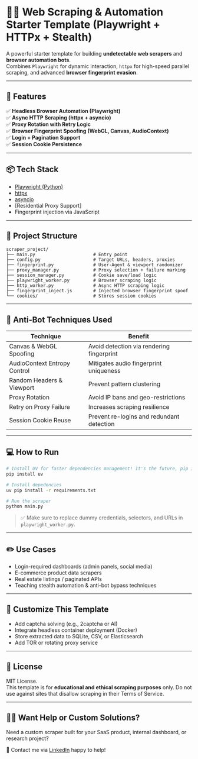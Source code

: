 # 🕵️‍♂️ Web Scraping & Automation Starter Template (Playwright + HTTPx + Stealth)

A powerful starter template for building **undetectable web scrapers** and **browser automation bots**.  
Combines `Playwright` for dynamic interaction, `httpx` for high-speed parallel scraping, and advanced **browser fingerprint evasion**.

---

## 🚀 Features

✅ **Headless Browser Automation (Playwright)**  
✅ **Async HTTP Scraping (httpx + asyncio)**  
✅ **Proxy Rotation with Retry Logic**  
✅ **Browser Fingerprint Spoofing (WebGL, Canvas, AudioContext)**  
✅ **Login + Pagination Support**  
✅ **Session Cookie Persistence**  

---

## 📦 Tech Stack

- [Playwright (Python)](https://playwright.dev/python/)
- [httpx](https://www.python-httpx.org/)
- [asyncio](https://docs.python.org/3/library/asyncio.html)
- [Residential Proxy Support]
- Fingerprint injection via JavaScript

---

## 📁 Project Structure

```
scraper_project/
├── main.py                      # Entry point
├── config.py                    # Target URLs, headers, proxies
├── fingerprint.py               # User-Agent & viewport randomizer
├── proxy_manager.py             # Proxy selection + failure marking
├── session_manager.py           # Cookie save/load logic
├── playwright_worker.py         # Browser scraping logic
├── http_worker.py               # Async HTTP scraping logic
├── fingerprint_inject.js        # Injected browser fingerprint spoof
└── cookies/                     # Stores session cookies
```
---

## 🔐 Anti-Bot Techniques Used

| Technique                     | Benefit                                      |
|------------------------------|----------------------------------------------|
| Canvas & WebGL Spoofing      | Avoid detection via rendering fingerprint    |
| AudioContext Entropy Control | Mitigates audio fingerprint uniqueness       |
| Random Headers & Viewport    | Prevent pattern clustering                   |
| Proxy Rotation               | Avoid IP bans and geo-restrictions           |
| Retry on Proxy Failure       | Increases scraping resilience                |
| Session Cookie Reuse         | Prevent re-logins and redundant detection    |

---

## 💻 How to Run

```bash
# Install UV for faster dependencies management! It's the future, pip is old is slow
pip install uv

# Install depedencies
uv pip install -r requirements.txt

# Run the scraper
python main.py
```

> ✅ Make sure to replace dummy credentials, selectors, and URLs in `playwright_worker.py`.

---

## ✏️ Use Cases

- Login-required dashboards (admin panels, social media)
- E-commerce product data scrapers
- Real estate listings / paginated APIs
- Teaching stealth automation & anti-bot bypass techniques

---

## 🔧 Customize This Template

- Add captcha solving (e.g., 2captcha or AI)
- Integrate headless container deployment (Docker)
- Store extracted data to SQLite, CSV, or Elasticsearch
- Add TOR or rotating proxy service

---

## 🤝 License

MIT License.  
This template is for **educational and ethical scraping purposes** only. Do not use against sites that disallow scraping in their Terms of Service.

---

## 🙋‍♂️ Want Help or Custom Solutions?

Need a custom scraper built for your SaaS product, internal dashboard, or research project?

📩 Contact me via [LinkedIn](https://www.linkedin.com/in/jerry-luong-605037233/) happy to help!
